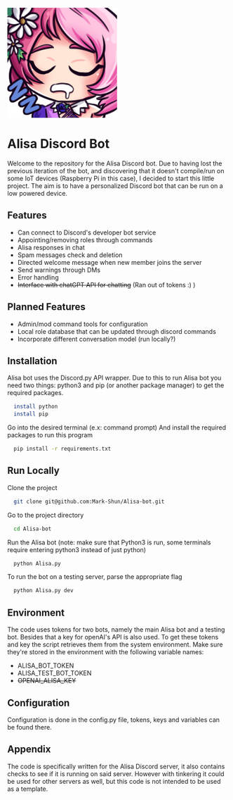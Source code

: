 
![Alisa Sleepers Image](./images/AlisaSleepers.png?raw=true "Title")
# Alisa Discord Bot

Welcome to the repository for the Alisa Discord bot. Due to having lost the previous iteration of the bot, and discovering that it doesn't compile/run on some IoT devices (Raspberry Pi in this case), I decided to start this little project. The aim is to have a personalized Discord bot that can be run on a low powered device.

## Features

- Can connect to Discord's developer bot service
- Appointing/removing roles through commands
- Alisa responses in chat
- Spam messages check and deletion
- Directed welcome message when new member joins the server
- Send warnings through DMs
- Error handling
- ~~Interface with chatGPT API for chatting~~ (Ran out of tokens :) )


## Planned Features
- Admin/mod command tools for configuration
- Local role database that can be updated through discord commands
- Incorporate different conversation model (run locally?)

## Installation

Alisa bot uses the Discord.py API wrapper.
Due to this to run Alisa bot you need two things: python3 and pip (or another package manager) to get the required packages.

```bash
  install python
  install pip
```

Go into the desired terminal (e.x: command prompt)
And install the required packages to run this program
```bash
  pip install -r requirements.txt
```
    
## Run Locally

Clone the project

```bash
  git clone git@github.com:Mark-Shun/Alisa-bot.git
```

Go to the project directory

```bash
  cd Alisa-bot
```

Run the Alisa bot (note: make sure that Python3 is run, some terminals require entering python3 instead of just python)

```bash
  python Alisa.py
```

To run the bot on a testing server, parse the appropriate flag
```bash
  python Alisa.py dev
```

## Environment
The code uses tokens for two bots, namely the main Alisa bot and a testing bot.
Besides that a key for openAI's API is also used.
To get these tokens and key the script retrieves them from the system environment. Make sure they're stored in the environment with the following variable names:
- ALISA_BOT_TOKEN
- ALISA_TEST_BOT_TOKEN
- ~~OPENAI_ALISA_KEY~~

## Configuration
Configuration is done in the config.py file, tokens, keys and variables can be found there.

## Appendix
The code is specifically written for the Alisa Discord server, it also contains checks to see if it is running on said server.
However with tinkering it could be used for other servers as well, but this code is not intended to be used as a template.